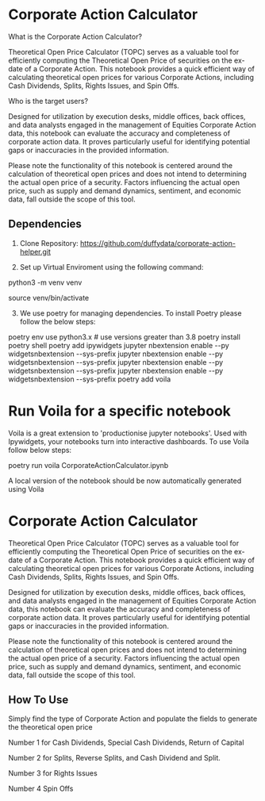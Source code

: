 # Corporate Action Calculator

What is the Corporate Action Calculator? 

Theoretical Open Price Calculator (TOPC) serves as a valuable tool for efficiently computing the Theoretical Open Price of securities on the ex-date of a Corporate Action. This notebook provides a quick efficient way of calculating theoretical open prices for various Corporate Actions, including Cash Dividends, Splits, Rights Issues, and Spin Offs.

Who is the target users? 

Designed for utilization by execution desks, middle offices, back offices, and data analysts engaged in the management of Equities Corporate Action data, this notebook can evaluate the accuracy and completeness of corporate action data. It proves particularly useful for identifying potential gaps or inaccuracies in the provided information.

Please note the functionality of this notebook is centered around the calculation of theoretical open prices and does not intend to determining the actual open price of a security. Factors influencing the actual open price, such as supply and demand dynamics, sentiment, and economic data, fall outside the scope of this tool.



## Dependencies

1. Clone Repository: https://github.com/duffydata/corporate-action-helper.git 

2. Set up Virtual Enviroment using the following command:  

python3 -m venv venv
 
source venv/bin/activate

3. We use poetry for managing dependencies. To install Poetry please follow the below steps: 

poetry env use python3.x  # use versions greater than 3.8
poetry install
poetry shell
poetry add ipywidgets
jupyter nbextension enable --py widgetsnbextension --sys-prefix
jupyter nbextension enable --py widgetsnbextension --sys-prefix
jupyter nbextension enable --py widgetsnbextension --sys-prefix
jupyter nbextension enable --py widgetsnbextension --sys-prefix
poetry add voila


# Run Voila for a specific notebook

Voila is a great extension to 'productionise jupyter notebooks'. Used with  Ipywidgets, your notebooks turn into interactive dashboards. 
To use Voila follow below steps: 

poetry run voila CorporateActionCalculator.ipynb
 
A local version of the notebook should be now automatically generated using Voila 

# Corporate Action Calculator

Theoretical Open Price Calculator (TOPC) serves as a valuable tool for efficiently computing the Theoretical Open Price of securities on the ex-date of a Corporate Action. This notebook provides a quick efficient way of calculating theoretical open prices for various Corporate Actions, including Cash Dividends, Splits, Rights Issues, and Spin Offs.

Designed for utilization by execution desks, middle offices, back offices, and data analysts engaged in the management of Equities Corporate Action data, this notebook can evaluate the accuracy and completeness of corporate action data. It proves particularly useful for identifying potential gaps or inaccuracies in the provided information.

Please note the functionality of this notebook is centered around the calculation of theoretical open prices and does not intend to determining the actual open price of a security. Factors influencing the actual open price, such as supply and demand dynamics, sentiment, and economic data, fall outside the scope of this tool.

## How To Use

Simply find the type of Corporate Action and populate the fields to generate the theoretical open price

Number 1 for Cash Dividends, Special Cash Dividends, Return of Capital

Number 2 for Splits, Reverse Splits, and Cash Dividend and Split. 

Number 3 for Rights Issues

Number 4 Spin Offs

